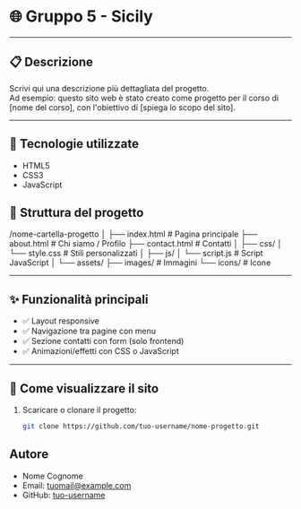 # 🌐 Gruppo 5 - Sicily 



---

## 📋 Descrizione

Scrivi qui una descrizione più dettagliata del progetto.  
Ad esempio: questo sito web è stato creato come progetto per il corso di [nome del corso], con l'obiettivo di [spiega lo scopo del sito].

---

## 🚀 Tecnologie utilizzate

- HTML5  
- CSS3  
- JavaScript  


## 📁 Struttura del progetto

/nome-cartella-progetto
│
├── index.html # Pagina principale
├── about.html # Chi siamo / Profilo
├── contact.html # Contatti
│
├── css/
│ └── style.css # Stili personalizzati
│
├── js/
│ └── script.js # Script JavaScript
│
└── assets/
├── images/ # Immagini
└── icons/ # Icone

---

## ✨ Funzionalità principali

- ✅ Layout responsive
- ✅ Navigazione tra pagine con menu
- ✅ Sezione contatti con form (solo frontend)
- ✅ Animazioni/effetti con CSS o JavaScript

---

## 🧪 Come visualizzare il sito

1. Scaricare o clonare il progetto:
   ```bash
   git clone https://github.com/tuo-username/nome-progetto.git

## Autore
- Nome Cognome
- Email: tuomail@example.com
- GitHub: [tuo-username](https://github.com/tuo-username)
